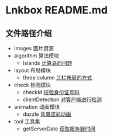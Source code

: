 Lnkbox README.md
====
文件路径介绍
---
* images 圖片資源
* algorithm 算法模块
    * Islands [计算岛屿问题](http://www.inkbox.top/algorithm/Islands.html)         
* layout 布局模块
    * three column [三栏布局的方式](http://www.inkbox.top/layout/threeColumn.html)  
* check 检测模块
    * checkId [校验身份证号码](http://www.inkbox.top/check/checkID.html)
    * clientDetection [对客户端进行检测](http://www.inkbox.top/check/clientDetection.html)    
* animation 动画模块
    * dazzle [背景炫彩动画](http://www.inkbox.top/animation/dazzle)
* tool 工具集
    *  getServerDate [获取服务器时间](http://www.inkbox.top/tool/getServerDate.html)
